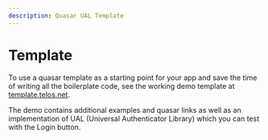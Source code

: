 ```yaml
---
description: Quasar UAL Template
---
```


# Template

To use a quasar template as a starting point for your app and save the time of writing all the boilerplate code, see the working demo template at [template.telos.net](https://template.telos.net).&#x20;

The demo contains additional examples and quasar links as well as an implementation of UAL (Universal Authenticator Library) which you can test with the Login button.
